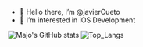 - 👋 Hello there, I’m @javierCueto
- 👀 I’m interested in iOS Development

![Majo's GitHub stats](https://github-readme-stats.vercel.app/api?username=javiercueto&hide=contribs,prs&theme=buefy&show_icons=true) 
![Top_Langs](https://github-readme-stats.vercel.app/api/top-langs/?username=javiercueto&layout=compact&theme=buefy)


<!---
javierCueto/javierCueto is a ✨ special ✨ repository because its `README.md` (this file) appears on your GitHub profile.
You can click the Preview link to take a look at your changes.
--->
